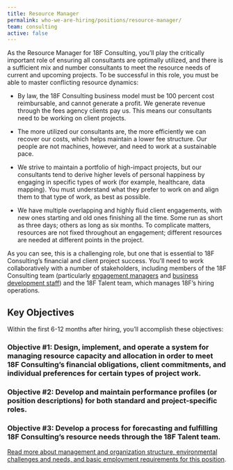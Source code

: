 ```yaml
---
title: Resource Manager
permalink: who-we-are-hiring/positions/resource-manager/
team: consulting
active: false
---
```

As the Resource Manager for 18F Consulting, you’ll play the critically important role of ensuring all consultants are optimally utilized, and there is a sufficient mix and number consultants to meet the resource needs of current and upcoming projects. To be successful in this role, you must be able to master conflicting resource dynamics:

-   By law, the 18F Consulting business model must be 100 percent cost reimbursable, and cannot generate a profit. We generate revenue through the fees agency clients pay us. This means our consultants need to be working on client projects.

-   The more utilized our consultants are, the more efficiently we can recover our costs, which helps maintain a lower fee structure. Our people are not machines, however, and need to work at a sustainable pace.

-   We strive to maintain a portfolio of high-impact projects, but our consultants tend to derive higher levels of personal happiness by engaging in specific types of work (for example, healthcare, data mapping). You must understand what they prefer to work on and align them to that type of work, as best as possible.

-   We have multiple overlapping and highly fluid client engagements, with new ones starting and old ones finishing all the time. Some run as short as three days; others as long as six months. To complicate matters, resources are not fixed throughout an engagement; different resources are needed at different points in the project.

As you can see, this is a challenging role, but one that is essential to 18F Consulting’s financial and client project success.
You’ll need to work collaboratively with a number of stakeholders, including members of the 18F Consulting team (particularly [engagement managers](https://pages.18f.gov/joining-18f/who-we-are-hiring/positions/engagement-manager/) and [business development staff](https://pages.18f.gov/joining-18f/who-we-are-hiring/positions/director-of-biz-dev-and-products/)) and the 18F Talent team, which manages 18F’s hiring operations.

## Key Objectives

Within the first 6-12 months after hiring, you’ll accomplish these objectives:

### Objective \#1: Design, implement, and operate a system for managing resource capacity and allocation in order to meet 18F Consulting’s financial obligations, client commitments, and individual preferences for certain types of project work.

### Objective \#2: Develop and maintain performance profiles (or position descriptions) for both standard and project-specific roles.

### Objective \#3: Develop a process for forecasting and fulfilling 18F Consulting’s resource needs through the 18F Talent team.

[Read more about management and organization structure, environmental
challenges and needs, and basic employment requirements for this
position](https://pages.18f.gov/joining-18f/who-we-are-hiring/positions/18f-consulting/).
